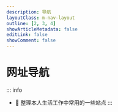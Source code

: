 ```yaml
---
description: 导航
layoutClass: m-nav-layout
outline: [2, 3, 4]
showArticleMetadata: false
editLink: false
showComment: false
---
```


<script setup>
import { NAV_DATA } from './data'
</script>
<style src="./style.scss"></style>

# 网址导航

::: info
* 🤔 整理本人生活工作中常用的一些站点
:::

<MNavLinks v-for="{title, items} in NAV_DATA" :title="title" :items="items"/>